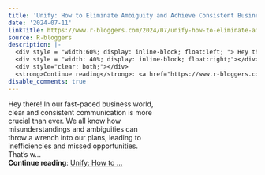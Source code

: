 ```yaml
---
title: 'Unify: How to Eliminate Ambiguity and Achieve Consistent Business Communication'
date: '2024-07-11'
linkTitle: https://www.r-bloggers.com/2024/07/unify-how-to-eliminate-ambiguity-and-achieve-consistent-business-communication/
source: R-bloggers
description: |-
  <div style = "width:60%; display: inline-block; float:left; "> Hey there! In our fast-paced business world, clear and consistent communication is more crucial than ever. We all know how misunderstandings and ambiguities can throw a wrench into our plans, leading to inefficiencies and missed opportunities. That’s w...</div>
  <div style = "width: 40%; display: inline-block; float:right;"></div>
  <div style="clear: both;"></div>
  <strong>Continue reading</strong>: <a href="https://www.r-bloggers.com/2024/07/unify-how-to-eliminate-ambiguity-and-achieve-consistent-business-communication/">Unify: How to  ...
disable_comments: true
---
```

<div style = "width:60%; display: inline-block; float:left; "> Hey there! In our fast-paced business world, clear and consistent communication is more crucial than ever. We all know how misunderstandings and ambiguities can throw a wrench into our plans, leading to inefficiencies and missed opportunities. That’s w...</div>
<div style = "width: 40%; display: inline-block; float:right;"></div>
<div style="clear: both;"></div>
<strong>Continue reading</strong>: <a href="https://www.r-bloggers.com/2024/07/unify-how-to-eliminate-ambiguity-and-achieve-consistent-business-communication/">Unify: How to  ...
